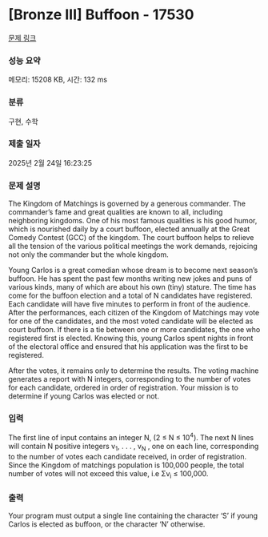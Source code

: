 # [Bronze III] Buffoon - 17530 

[문제 링크](https://www.acmicpc.net/problem/17530) 

### 성능 요약

메모리: 15208 KB, 시간: 132 ms

### 분류

구현, 수학

### 제출 일자

2025년 2월 24일 16:23:25

### 문제 설명

<p>The Kingdom of Matchings is governed by a generous commander. The commander’s fame and great qualities are known to all, including neighboring kingdoms. One of his most famous qualities is his good humor, which is nourished daily by a court buffoon, elected annually at the Great Comedy Contest (GCC) of the kingdom. The court buffoon helps to relieve all the tension of the various political meetings the work demands, rejoicing not only the commander but the whole kingdom.</p>

<p>Young Carlos is a great comedian whose dream is to become next season’s buffoon. He has spent the past few months writing new jokes and puns of various kinds, many of which are about his own (tiny) stature. The time has come for the buffoon election and a total of N candidates have registered. Each candidate will have five minutes to perform in front of the audience. After the performances, each citizen of the Kingdom of Matchings may vote for one of the candidates, and the most voted candidate will be elected as court buffoon. If there is a tie between one or more candidates, the one who registered first is elected. Knowing this, young Carlos spent nights in front of the electoral office and ensured that his application was the first to be registered.</p>

<p>After the votes, it remains only to determine the results. The voting machine generates a report with N integers, corresponding to the number of votes for each candidate, ordered in order of registration. Your mission is to determine if young Carlos was elected or not.</p>

### 입력 

 <p>The first line of input contains an integer N, (2 ≤ N ≤ 10<sup>4</sup>). The next N lines will contain N positive integers v<sub>1</sub>, . . . , v<sub>N</sub> , one on each line, corresponding to the number of votes each candidate received, in order of registration. Since the Kingdom of matchings population is 100,000 people, the total number of votes will not exceed this value, i.e Σv<sub>i</sub> ≤ 100,000.</p>

### 출력 

 <p>Your program must output a single line containing the character ‘S’ if young Carlos is elected as buffoon, or the character ‘N’ otherwise.</p>

